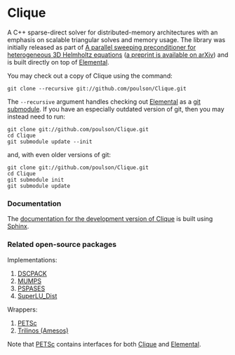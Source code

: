# Clique


A C++ sparse-direct solver for distributed-memory architectures with an 
emphasis on scalable triangular solves and memory usage.
The library was initially released as part of 
[A parallel sweeping preconditioner for heterogeneous 3D Helmholtz equations](http://epubs.siam.org/doi/abs/10.1137/120871985) ([a preprint is available on arXiv](http://arxiv.org/abs/1204.0111)) and is built directly on top of 
[Elemental](http://github.com/poulson/Elemental).

You may check out a copy of Clique using the command:

    git clone --recursive git://github.com/poulson/Clique.git

The ``--recursive`` argument handles checking out [Elemental](http://github.com/poulson/Elemental) as a [git submodule](http://git-scm.com/book/en/Git-Tools-Submodules). If you have an especially outdated version of git, then you may 
instead need to run:

    git clone git://github.com/poulson/Clique.git
    cd Clique
    git submodule update --init

and, with even older versions of git:

    git clone git://github.com/poulson/Clique.git
    cd Clique
    git submodule init
    git submodule update

### Documentation

The [documentation for the development version of Clique](http://poulson.github.com/Clique) is built using [Sphinx](http://sphinx.pocoo.org).

### Related open-source packages

Implementations:

1. [DSCPACK](http://www.cse.psu.edu/~raghavan/Dscpack/)
2. [MUMPS](http://graal.ens-lyon.fr/MUMPS/)
3. [PSPASES](http://www-users.cs.umn.edu/~mjoshi/pspases/)
4. [SuperLU_Dist](http://crd-legacy.lbl.gov/~xiaoye/SuperLU/)

Wrappers:

1. [PETSc](https://www.mcs.anl.gov/petsc/)
2. [Trilinos (Amesos)](http://trilinos.sandia.gov/packages/amesos/)

Note that [PETSc](https://www.mcs.anl.gov/petsc/) contains interfaces for both 
[Clique](http://github.com/poulson/Clique.git) and 
[Elemental](http://github.com/poulson/Elemental.git).
